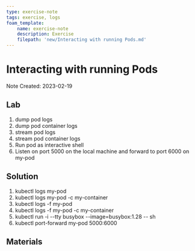 ```yaml
---
type: exercise-note
tags: exercise, logs
foam_template:
    name: exercise-note
    description: Exercise
    filepath: 'new/Interacting with running Pods.md'
---
```

# Interacting with running Pods
Note Created: 2023-02-19

## Lab 

1. dump pod logs
2. dump pod container logs
3. stream pod logs
4. stream pod container logs
5. Run pod as interactive shell
6. Listen on port 5000 on the local machine and forward to port 6000 on my-pod

## Solution

1. kubectl logs my-pod  
2. kubectl logs my-pod -c my-container
3. kubectl logs -f my-pod
4. kubectl logs -f my-pod -c my-container 
5. kubectl run -i --tty busybox --image=busybox:1.28 -- sh
6. kubectl port-forward my-pod 5000:6000

## Materials